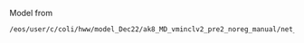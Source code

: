 Model from

```
/eos/user/c/coli/hww/model_Dec22/ak8_MD_vminclv2_pre2_noreg_manual/net_best_epoch_state.pt
```